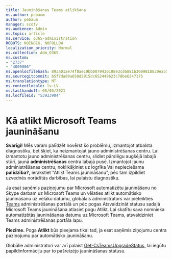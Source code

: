 ```yaml
---
title: Jaunināšanas Teams atlikšana
ms.author: pebaum
author: pebaum
manager: scotv
ms.audience: Admin
ms.topic: article
ms.service: o365-administration
ROBOTS: NOINDEX, NOFOLLOW
localization_priority: Normal
ms.collection: Adm_O365
ms.custom:
- "2737"
- "4000006"
ms.openlocfilehash: 893a01ae74f8aec9bb0079430188e3cd6881b3009818830ea5572cfa41cdf71f
ms.sourcegitcommit: b5f7da89a650d2915dc652449623c78be6247175
ms.translationtype: MT
ms.contentlocale: lv-LV
ms.lasthandoff: 08/05/2021
ms.locfileid: "53923984"
---
```

# <a name="how-to-postpone-the-microsoft-driven-teams-upgrade"></a>Kā atlikt Microsoft Teams jaunināšanu

**Svarīgi!** Mēs varam palīdzēt novērst šo problēmu, izmantojot atbalsta diagnostiku, bet šķiet, ka neizmantojat jauno administrēšanas centru. Lai izmantotu jauno administrēšanas centru, slidiet pārslēgu augšējā labajā stūrī, jaunā **administrēšanas** centra labajā pusē. Izmantojot jaunu administrēšanas centru, noklikšķiniet uz logrīka Vai nepieciešama **palīdzība?,** ierakstiet "Atlikt Teams jaunināšanu", pēc tam izpildiet uzvednēs norādītās darbības, lai palaistu diagnostiku.

Ja esat saņēmis paziņojumu par Microsoft automatizētu jaunināšanu no Skype darbam uz Microsoft Teams un vēlaties atlikt automātisko jaunināšanu uz vēlāku datumu, globālais administrators var pieteikties  [Teams](https://admin.teams.microsoft.com/dashboard) administrēšanas portālā un pēc  pogas Atsvaidzināt statusu sadaļā Microsoft Teams jaunināšana atlasiet pogu Atlikt. Lai skatītu sava nomnieka automatizētās jaunināšanas datumu uz Microsoft Teams, atsvaidziniet Teams administrēšanas portāla lapu.

**Piezīme.** Poga **Atlikt** būs pieejama tikai tad, ja esat saņēmis ziņojumu centra paziņojumu par automātisko jaunināšanu. 

Globālie administratori var arī palaist [Get-CsTeamsUpgradeStatus,](https://docs.microsoft.com/powershell/module/skype/get-csteamsupgradestatus?view=skype-ps) lai iegūtu papildinformāciju par to pašreizējo jaunināšanas statusu.
